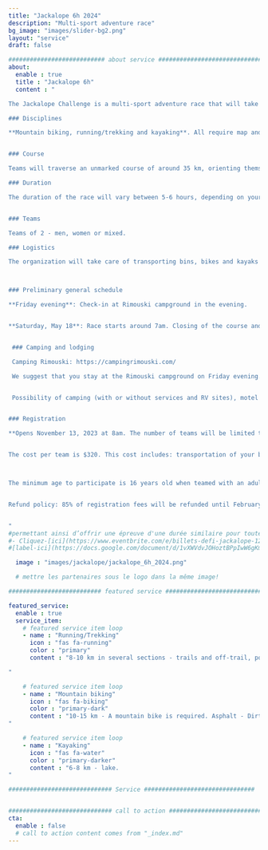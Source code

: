 ```yaml
---
title: "Jackalope 6h 2024"
description: "Multi-sport adventure race"
bg_image: "images/slider-bg2.png"
layout: "service"
draft: false

########################### about service #############################
about:
  enable : true
  title : "Jackalope 6h"
  content : "

The Jackalope Challenge is a multi-sport adventure race that will take place on May 18, 2024. This event aims to offer teams a memorable sporting and human adventure, while showcasing the beauty and attractions of the Bas-Saint-Laurent region.

### Disciplines

**Mountain biking, running/trekking and kayaking**. All require map and compass navigation. The distances indicated below may vary slightly from the final route. You must have experience in all disciplines covered by the race.


### Course

Teams will traverse an unmarked course of around 35 km, orienting themselves with map and compass. This event is aimed at those wishing to discover the sport, or at athletes looking for a shorter challenge. As such, several checkpoints will be optional, so that each team can choose a level of difficulty to suit its objectives. The course will remain secret until the day before the race.

### Duration

The duration of the race will vary between 5-6 hours, depending on your choice of routes, checkpoints and speed. There will be time barriers at various points along the route.


### Teams

Teams of 2 - men, women or mixed.

### Logistics

The organization will take care of transporting bins, bikes and kayaks if required. Teams will have access to their bins at certain transitions between disciplines. The kayak is supplied with your registration and the model will be as follows: https://www.rtmkayaks.com/optimo-evo-confort/



### Preliminary general schedule

**Friday evening**: Check-in at Rimouski campground in the evening.


**Saturday, May 18**: Race starts around 7am. Closing of the course and prize-giving will take place mid-day.


 ### Camping and lodging

 Camping Rimouski: https://campingrimouski.com/

 We suggest that you stay at the Rimouski campground on Friday evening. Check-in will be done on site. Don't delay in booking if you're looking for a particular type of accommodation.


 Possibility of camping (with or without services and RV sites), motel and ready-to-camp. Reserve directly with the campground and mention your Jackalope Challenge membership for a discount.


### Registration

**Opens November 13, 2023 at 8am. The number of teams will be limited to 20.


The cost per team is $320. This cost includes: transportation of your bins, bikes and kayak (if required), kayak rental, course and map design and post-race meal.



The minimum age to participate is 16 years old when teamed with an adult. This requires approval by race management. Contact us prior to registration to discuss.


Refund policy: 85% of registration fees will be refunded until February 1, 2024. Between February 2 and April 1, 2024, 50% of registration fees will be refunded. Between April 2 and May 1, 2023, 25% of the registration fee will be refunded. Between May 2, 2023 and race day, no refunds will be issued. Until May 2, teams may transfer their registration after informing the organizing committee. In all cases, teams will be charged a transaction fee.


"
#permettant ainsi d’offrir une épreuve d'une durée similaire pour toutes les équipes.
#- Cliquez-[ici](https://www.eventbrite.com/e/billets-defi-jackalope-12h-2022-245827264967)!
#[label-ici](https://docs.google.com/document/d/1vXWVdvJOHoztBPpIwW6gKmgLnIvYCMgz/edit?usp=sharing&ouid=101057629570461989254&rtpof=true&sd=true)

  image : "images/jackalope/jackalope_6h_2024.png"

  # mettre les partenaires sous le logo dans la même image!

########################## featured service ############################

featured_service:
  enable : true
  service_item:
    # featured service item loop
    - name : "Running/Trekking"
      icon : "fas fa-running"
      color : "primary"
      content : "8-10 km in several sections - trails and off-trail, possible stream and marsh crossings.

"

    # featured service item loop
    - name : "Mountain biking"
      icon : "fas fa-biking"
      color : "primary-dark"
      content : "10-15 km - A mountain bike is required. Asphalt - Dirt roads - Single track - Logging roads - ATV trails.
"

    # featured service item loop
    - name : "Kayaking"
      icon : "fas fa-water"
      color : "primary-darker"
      content : "6-8 km - lake.
"

############################# Service ###############################


############################# call to action #################################
cta:
  enable : false
  # call to action content comes from "_index.md"
---
```

